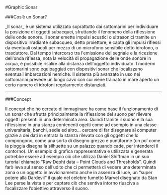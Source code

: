 #Graphic Sonar


###Cos’è un Sonar?

<p>_Il sonar_ è un sistema utilizzato soprattutto dai sottomarini per individuare la posizione di oggetti subacquei, sfruttando il fenomeno della riflessione delle onde sonore. Il sonar emette impulsi acustici o ultrasonici tramite un dispositivo irradiante subacqueo, detto proiettore, e capta gli impulsi riflessi da eventuali ostacoli per mezzo di un microfono sensibile detto idrofono, o trasduttore. Dal tempo intercorso tra l'emissione del segnale e la ricezione dell'onda riflessa, nota la velocità di propagazione delle onde sonore in acqua, è possibile risalire alla distanza dell'oggetto individuato. I moderni sottomarini sono equipaggiati con dispositivi sonar che localizzano eventuali imbarcazioni nemiche. Il sistema più avanzato in uso nei sottomarini prevede un lungo cavo con cui viene trainato in mare aperto un certo numero di idrofoni regolarmente distanziati.
</p>

___

###Concept

<p>Il concept che ho cercato di immaginare ha come base il funzionamento di un sonar che sfrutta principalmente la riflessione del suono per rilevare oggetti presenti in una determinata area.
Quindi tramite il suono e la sua riflessione in una stanza contenenti ogetti come ad esempio in una classe universitaria, banchi, sedie ed altro… cercare di far disegnare al computer grazie a dei dati in entrata la stanza rilevata con gli oggetti che lo compongono, come una sorta di disegno grezzo e puntiforme (un po’ come la pioggia disegna la silhuette su un palazzo quando cade, per intenderci il contorno).
Un esempio di grafica rappresentativa e utilizzata e generata potrebbe essere ad esempio ciò che utilizza Daniel Shiffman in un suo turorial chiamato “Raw Depht data – Point Clouds and Thresholds”.
Quindi farò leva sul senso dell’udito che ci permetterà di vedere una determinata zona o un oggetto in avvicinamento anche in assenza di luce, un “super potere alla Dardevil” il quale nel celebre fumetto Marvel disegnato da Stan Lee perse la vista e per captare ciò che sentiva intorno riusciva a focalizzare l’obiettivo attraverso il suono.
</p>
